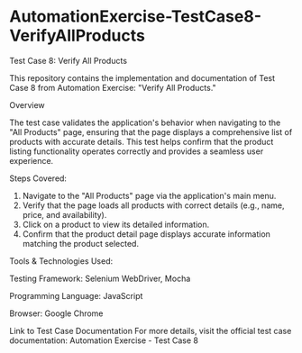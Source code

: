 ﻿# AutomationExercise-TestCase8-VerifyAllProducts
Test Case 8: Verify All Products

This repository contains the implementation and documentation of Test Case 8 from Automation Exercise: "Verify All Products."

Overview

The test case validates the application's behavior when navigating to the "All Products" page, ensuring that the page displays a comprehensive list of products with accurate details. This test helps confirm that the product listing functionality operates correctly and provides a seamless user experience.

Steps Covered:
1. Navigate to the "All Products" page via the application's main menu.
2. Verify that the page loads all products with correct details (e.g., name, price, and availability).
3. Click on a product to view its detailed information.
4. Confirm that the product detail page displays accurate information matching the product selected.

Tools & Technologies Used:

Testing Framework: Selenium WebDriver, Mocha

Programming Language: JavaScript

Browser: Google Chrome

Link to Test Case Documentation
For more details, visit the official test case documentation:
Automation Exercise - Test Case 8
